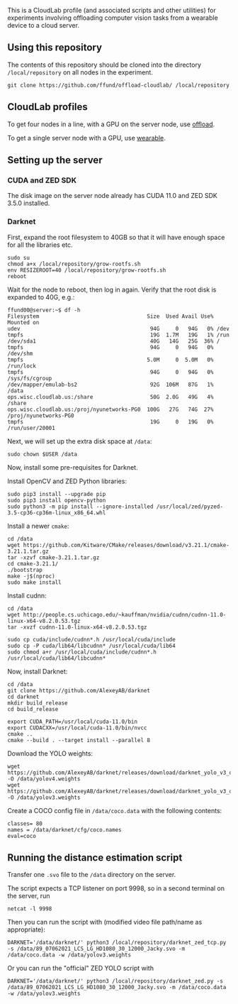 This is a CloudLab profile (and associated scripts and other utilities) for experiments involving offloading computer vision tasks from a wearable device to a cloud server.

## Using this repository

The contents of this repository should be cloned into the directory `/local/repository` on all nodes in the experiment.

```
git clone https://github.com/ffund/offload-cloudlab/ /local/repository
```

## CloudLab profiles

To get four nodes in a line, with a GPU on the server node, use [offload](https://www.cloudlab.us/p/nyunetworks/offload).

To get a single server node with a GPU, use [wearable](https://www.cloudlab.us/p/nyunetworks/wearable). 

## Setting up the server

### CUDA and ZED SDK

The disk image on the server node already has CUDA 11.0 and ZED SDK 3.5.0 installed.

### Darknet

First, expand the root filesystem to 40GB so that it will have enough space for all the libraries etc.

```
sudo su
chmod a+x /local/repository/grow-rootfs.sh
env RESIZEROOT=40 /local/repository/grow-rootfs.sh
reboot
```

Wait for the node to reboot, then log in again. Verify that the root disk is expanded to 40G, e.g.:

```
ffund00@server:~$ df -h
Filesystem                                  Size  Used Avail Use% Mounted on
udev                                         94G     0   94G   0% /dev
tmpfs                                        19G  1.7M   19G   1% /run
/dev/sda1                                    40G   14G   25G  36% /
tmpfs                                        94G     0   94G   0% /dev/shm
tmpfs                                       5.0M     0  5.0M   0% /run/lock
tmpfs                                        94G     0   94G   0% /sys/fs/cgroup
/dev/mapper/emulab-bs2                       92G  106M   87G   1% /data
ops.wisc.cloudlab.us:/share                  50G  2.0G   49G   4% /share
ops.wisc.cloudlab.us:/proj/nyunetworks-PG0  100G   27G   74G  27% /proj/nyunetworks-PG0
tmpfs                                        19G     0   19G   0% /run/user/20001
```

Next, we will set up the extra disk space at `/data`:

```
sudo chown $USER /data
```

Now, install some pre-requisites for Darknet.

Install OpenCV and ZED Python libraries:

```
sudo pip3 install --upgrade pip
sudo pip3 install opencv-python
sudo python3 -m pip install --ignore-installed /usr/local/zed/pyzed-3.5-cp36-cp36m-linux_x86_64.whl
```

Install a newer `cmake`:

```
cd /data
wget https://github.com/Kitware/CMake/releases/download/v3.21.1/cmake-3.21.1.tar.gz
tar -xzvf cmake-3.21.1.tar.gz 
cd cmake-3.21.1/
./bootstrap
make -j$(nproc)
sudo make install
```

Install cudnn:

```
cd /data
wget http://people.cs.uchicago.edu/~kauffman/nvidia/cudnn/cudnn-11.0-linux-x64-v8.2.0.53.tgz
tar -xvzf cudnn-11.0-linux-x64-v8.2.0.53.tgz
 
sudo cp cuda/include/cudnn*.h /usr/local/cuda/include 
sudo cp -P cuda/lib64/libcudnn* /usr/local/cuda/lib64 
sudo chmod a+r /usr/local/cuda/include/cudnn*.h /usr/local/cuda/lib64/libcudnn*
```

Now, install Darknet:

```
cd /data
git clone https://github.com/AlexeyAB/darknet
cd darknet
mkdir build_release
cd build_release

export CUDA_PATH=/usr/local/cuda-11.0/bin
export CUDACXX=/usr/local/cuda-11.0/bin/nvcc
cmake ..
cmake --build . --target install --parallel 8
```

Download the YOLO weights:

```
wget https://github.com/AlexeyAB/darknet/releases/download/darknet_yolo_v3_optimal/yolov4.weights -O /data/yolov4.weights
wget https://github.com/AlexeyAB/darknet/releases/download/darknet_yolo_v3_optimal/yolov3.weights -O /data/yolov3.weights
```

Create a COCO config file in `/data/coco.data` with the following contents:

```
classes= 80
names = /data/darknet/cfg/coco.names
eval=coco
```

## Running the distance estimation script

Transfer one `.svo` file to the `/data` directory on the server.

The script expects a TCP listener on port 9998, so in a second terminal on the server, run

```
netcat -l 9998
```

Then you can run the script with (modified video file path/name as appropriate):

```
DARKNET='/data/darknet/' python3 /local/repository/darknet_zed_tcp.py -s /data/89_07062021_LCS_LG_HD1080_30_12000_Jacky.svo -m /data/coco.data -w /data/yolov3.weights
```

Or you can run the "official" ZED YOLO script with

```
DARKNET='/data/darknet/' python3 /local/repository/darknet_zed.py -s /data/89_07062021_LCS_LG_HD1080_30_12000_Jacky.svo -m /data/coco.data -w /data/yolov3.weights
```
